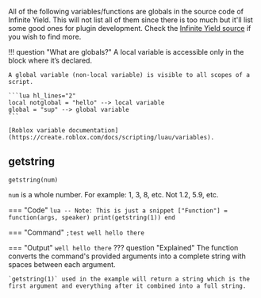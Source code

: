 All of the following variables/functions are globals in the source code of Infinite Yield. This will not list all of them since there is too much but it'll list some good ones for plugin development. Check the [Infinite Yield source](https://github.com/EdgeIY/infiniteyield/blob/master/source) if you wish to find more.

!!! question "What are globals?"
	A local variable is accessible only in the block where it’s declared.

	A global variable (non-local variable) is visible to all scopes of a script.

	```lua hl_lines="2"
	local notglobal = "hello" --> local variable
	global = "sup" --> global variable
	```

	[Roblox variable documentation](https://create.roblox.com/docs/scripting/luau/variables).

## getstring

`getstring(num)`

`num` is a whole number. For example: 1, 3, 8, etc. Not 1.2, 5.9, etc.

=== "Code"
	```lua
	-- Note: This is just a snippet
	["Function"] = function(args, speaker)
		print(getstring(1))
	end
	```

=== "Command"
	```
	;test well hello there
	```

=== "Output"
	```
	well hello there
	```
??? question "Explained"
	The function converts the command's provided arguments into a complete string with spaces between each argument.

	`getstring(1)` used in the example will return a string which is the first argument and everything after it combined into a full string.

